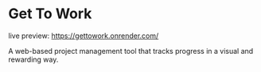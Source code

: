 # Get To Work

live preview: https://gettowork.onrender.com/

A web-based project management tool that tracks progress in a visual and rewarding way.
